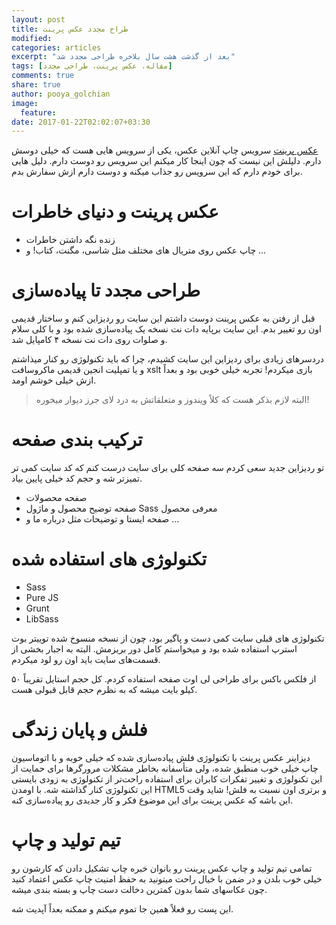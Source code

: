 ```yaml
---
layout: post
title: طراح مجدد عکس پرینت
modified:
categories: articles
excerpt: "بعد از گذشت هشت سال بلاخره طراحی مجدد شد"
tags: [مقاله، عکس پرینت، طراحی مجدد]
comments: true
share: true
author: pooya_golchian
image:
  feature:
date: 2017-01-22T02:02:07+03:30
---
```


[عکس پرینت](http://axprint.com) سرویس چاپ آنلاین عکس، یکی از سرویس هایی هست که خیلی دوسش دارم. دلیلش این نیست که چون اینجا کار میکنم این سرویس رو دوست دارم. دلیل هایی برای خودم دارم که این سرویس رو جذاب میکنه و دوست دارم ازش سفارش بدم.

#  عکس پرینت و دنیای خاطرات
*  زنده نگه داشتن خاطرات
*  چاپ عکس روی متریال های مختلف مثل شاسی، مگنت، کتاب! و …

# طراحی مجدد تا پیاده‌سازی

قبل از رفتن به عکس پرینت دوست داشتم این سایت رو ردیزاین کنم و ساختار قدیمی اون رو تغییر بدم. این سایت برپایه دات نت نسخه یک پیاده‌سازی شده بود و با کلی سلام و صلوات روی دات نت نسخه ۴ کامپایل شد.

دردسرهای زیادی برای ردیزاین این سایت کشیدم، چرا که باید تکنولوژی رو کنار میذاشتم و یا تمپلیت انجین قدیمی ماکروسافت xslt بازی میکردم! تجربه خیلی خوبی بود و بعداً ازش خیلی خوشم اومد.

> البته لازم بذکر هست که کلاً ویندوز و متعلقاتش به درد لای جرز دیوار میخوره!

#  ترکیب بندی صفحه

تو ردیزاین جدید سعی کردم سه صفحه کلی برای سایت درست کنم که کد سایت کمی تر تمیزتر شه و حجم کد خیلی پایین بیاد.

* صفحه محصولات
* صفحه توضیح محصول و ماژول Sass معرفی محصول
* صفحه ایستا و توضیحات مثل درباره ما و …

# تکنولوژی های استفاده شده

* Sass
* Pure JS
* Grunt
* LibSass

تکنولوژی های قبلی سایت کمی دست و پاگیر بود، چون از نسخه منسوخ شده توییتر بوت استرپ استفاده شده بود و میخواستم کامل دور بریزمش. البته به اجبار بخشی از قسمت‌های سایت باید اون رو لود میکردم.

از فلکس باکس برای طراحی لی اوت صفحه استفاده کردم. کل حجم استایل تقریباً ۵۰ کیلو بایت میشه که به نظرم حجم قابل قبولی هست.

# فلش و پایان زندگی

دیزاینر عکس پرینت با تکنولوژی فلش پیاده‌سازی شده که خیلی خوبه و با اتوماسیون چاپ خیلی خوب منطبق شده، ولی متأسفانه بخاطر مشکلات مرورگرها برای حمایت از این تکنولوژی و تغییر تفکرات کابران برای استفاده راحت‌تر از تکنولوژی به زودی بایستی این تکنولوژی کنار گذاشته شه.
با اومدن HTML5  و برتری اون نسبت به فلش! شاید وقت این باشه که عکس پرینت برای این موضوع فکر و کار جدیدی رو پیاده‌سازی کنه.

# تیم تولید و چاپ

تمامی تیم تولید و چاپ عکس پرینت رو بانوان خبره چاپ تشکیل دادن که کارشون رو خیلی خوب بلدن و در ضمن با خیال راحت میتونید به حفظ امنیت چاپ عکس اعتماد کنید چون عکاسهای شما بدون کمترین دخالت دست چاپ و بسته بندی میشه.

این پست رو فعلاً همین جا تموم میکنم و ممکنه بعداً آپدیت شه.
